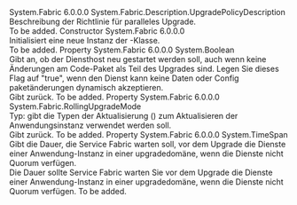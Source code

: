 <Type Name="RollingUpgradePolicyDescription" FullName="System.Fabric.Description.RollingUpgradePolicyDescription">
  <TypeSignature Language="C#" Value="public class RollingUpgradePolicyDescription : System.Fabric.Description.UpgradePolicyDescription" />
  <TypeSignature Language="ILAsm" Value=".class public auto ansi beforefieldinit RollingUpgradePolicyDescription extends System.Fabric.Description.UpgradePolicyDescription" />
  <TypeSignature Language="DocId" Value="T:System.Fabric.Description.RollingUpgradePolicyDescription" />
  <TypeSignature Language="VB.NET" Value="Public Class RollingUpgradePolicyDescription&#xA;Inherits UpgradePolicyDescription" />
  <TypeSignature Language="F#" Value="type RollingUpgradePolicyDescription = class&#xA;    inherit UpgradePolicyDescription" />
  <AssemblyInfo>
    <AssemblyName>System.Fabric</AssemblyName>
    <AssemblyVersion>6.0.0.0</AssemblyVersion>
  </AssemblyInfo>
  <Base>
    <BaseTypeName>System.Fabric.Description.UpgradePolicyDescription</BaseTypeName>
  </Base>
  <Interfaces />
  <Docs>
    <summary>
      <para>Beschreibung der Richtlinie für paralleles Upgrade.</para>
    </summary>
    <remarks>To be added.</remarks>
  </Docs>
  <Members>
    <Member MemberName=".ctor">
      <MemberSignature Language="C#" Value="public RollingUpgradePolicyDescription ();" />
      <MemberSignature Language="ILAsm" Value=".method public hidebysig specialname rtspecialname instance void .ctor() cil managed" />
      <MemberSignature Language="DocId" Value="M:System.Fabric.Description.RollingUpgradePolicyDescription.#ctor" />
      <MemberSignature Language="VB.NET" Value="Public Sub New ()" />
      <MemberType>Constructor</MemberType>
      <AssemblyInfo>
        <AssemblyName>System.Fabric</AssemblyName>
        <AssemblyVersion>6.0.0.0</AssemblyVersion>
      </AssemblyInfo>
      <Parameters />
      <Docs>
        <summary>
          <para>Initialisiert eine neue Instanz der <see cref="T:System.Fabric.Description.RollingUpgradePolicyDescription" />-Klasse.</para>
        </summary>
        <remarks>To be added.</remarks>
      </Docs>
    </Member>
    <Member MemberName="ForceRestart">
      <MemberSignature Language="C#" Value="public bool ForceRestart { get; set; }" />
      <MemberSignature Language="ILAsm" Value=".property instance bool ForceRestart" />
      <MemberSignature Language="DocId" Value="P:System.Fabric.Description.RollingUpgradePolicyDescription.ForceRestart" />
      <MemberSignature Language="VB.NET" Value="Public Property ForceRestart As Boolean" />
      <MemberSignature Language="F#" Value="member this.ForceRestart : bool with get, set" Usage="System.Fabric.Description.RollingUpgradePolicyDescription.ForceRestart" />
      <MemberType>Property</MemberType>
      <AssemblyInfo>
        <AssemblyName>System.Fabric</AssemblyName>
        <AssemblyVersion>6.0.0.0</AssemblyVersion>
      </AssemblyInfo>
      <ReturnValue>
        <ReturnType>System.Boolean</ReturnType>
      </ReturnValue>
      <Docs>
        <summary>
          <para>Gibt an, ob der Diensthost neu gestartet werden soll, auch wenn keine Änderungen am Code-Paket als Teil des Upgrades sind. Legen Sie dieses Flag auf "true", wenn den Dienst kann keine Daten oder Config paketänderungen dynamisch akzeptieren.</para>
        </summary>
        <value>
          <para>Gibt <see cref="T:System.Boolean" />zurück.</para>
        </value>
        <remarks>To be added.</remarks>
      </Docs>
    </Member>
    <Member MemberName="UpgradeMode">
      <MemberSignature Language="C#" Value="public System.Fabric.RollingUpgradeMode UpgradeMode { get; set; }" />
      <MemberSignature Language="ILAsm" Value=".property instance valuetype System.Fabric.RollingUpgradeMode UpgradeMode" />
      <MemberSignature Language="DocId" Value="P:System.Fabric.Description.RollingUpgradePolicyDescription.UpgradeMode" />
      <MemberSignature Language="VB.NET" Value="Public Property UpgradeMode As RollingUpgradeMode" />
      <MemberSignature Language="F#" Value="member this.UpgradeMode : System.Fabric.RollingUpgradeMode with get, set" Usage="System.Fabric.Description.RollingUpgradePolicyDescription.UpgradeMode" />
      <MemberType>Property</MemberType>
      <AssemblyInfo>
        <AssemblyName>System.Fabric</AssemblyName>
        <AssemblyVersion>6.0.0.0</AssemblyVersion>
      </AssemblyInfo>
      <ReturnValue>
        <ReturnType>System.Fabric.RollingUpgradeMode</ReturnType>
      </ReturnValue>
      <Docs>
        <summary>
          <para>Typ: <see cref="T:System.Fabric.RollingUpgradeMode" />gibt die Typen der Aktualisierung (<see cref="T:System.Fabric.RollingUpgradeMode" />) zum Aktualisieren der Anwendungsinstanz verwendet werden soll. </para>
        </summary>
        <value>
          <para>Gibt <see cref="T:System.Fabric.RollingUpgradeMode" />zurück.</para>
        </value>
        <remarks>To be added.</remarks>
      </Docs>
    </Member>
    <Member MemberName="UpgradeReplicaSetCheckTimeout">
      <MemberSignature Language="C#" Value="public TimeSpan UpgradeReplicaSetCheckTimeout { get; set; }" />
      <MemberSignature Language="ILAsm" Value=".property instance valuetype System.TimeSpan UpgradeReplicaSetCheckTimeout" />
      <MemberSignature Language="DocId" Value="P:System.Fabric.Description.RollingUpgradePolicyDescription.UpgradeReplicaSetCheckTimeout" />
      <MemberSignature Language="VB.NET" Value="Public Property UpgradeReplicaSetCheckTimeout As TimeSpan" />
      <MemberSignature Language="F#" Value="member this.UpgradeReplicaSetCheckTimeout : TimeSpan with get, set" Usage="System.Fabric.Description.RollingUpgradePolicyDescription.UpgradeReplicaSetCheckTimeout" />
      <MemberType>Property</MemberType>
      <AssemblyInfo>
        <AssemblyName>System.Fabric</AssemblyName>
        <AssemblyVersion>6.0.0.0</AssemblyVersion>
      </AssemblyInfo>
      <ReturnValue>
        <ReturnType>System.TimeSpan</ReturnType>
      </ReturnValue>
      <Docs>
        <summary>
          <para>Gibt die Dauer, die Service Fabric warten soll, vor dem Upgrade die Dienste einer Anwendung-Instanz in einer upgradedomäne, wenn die Dienste nicht Quorum verfügen.</para>
        </summary>
        <value>
          <para>Die Dauer sollte Service Fabric warten Sie vor dem Upgrade die Dienste einer Anwendung-Instanz in einer upgradedomäne, wenn die Dienste nicht Quorum verfügen.</para>
        </value>
        <remarks>To be added.</remarks>
      </Docs>
    </Member>
  </Members>
</Type>